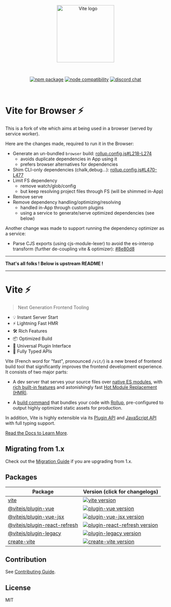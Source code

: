 <p align="center">
  <a href="https://vitejs.dev" target="_blank" rel="noopener noreferrer">
    <img width="180" src="https://vitejs.dev/logo.svg" alt="Vite logo">
  </a>
</p>
<br/>
<p align="center">
  <a href="https://npmjs.com/package/vite"><img src="https://img.shields.io/npm/v/vite.svg" alt="npm package"></a>
  <a href="https://nodejs.org/en/about/releases/"><img src="https://img.shields.io/node/v/vite.svg" alt="node compatibility"></a>
  <a href="https://chat.vitejs.dev"><img src="https://img.shields.io/badge/chat-discord-blue?style=flat&logo=discord" alt="discord chat"></a>
</p>
<br/>

# Vite for Browser ⚡

This is a fork of vite which aims at being used in a browser (served by service worker).

Here are the changes made, required to run it in the Browser:
- Generate an un-bundled `browser` build: [rollup.config.js#L218-L274](https://github.com/divriots/vite/blob/browser-vite/packages/vite/rollup.config.js#L218-L274)
  - avoids duplicate dependencies in App using it
  - prefers browser alternatives for dependencies
- Shim CLI-only dependencies (chalk,debug...): [rollup.config.js#L470-L477](https://github.com/divriots/vite/blob/browser-vite/packages/vite/rollup.config.js#L470-L477)
- Limit FS dependency
  - remove watch/glob/config
  - but keep resolving project files through FS (will be shimmed in-App)
- Remove serve
- Remove dependency handling/optimizing/resolving
  - handled in-App through custom plugins
  - using a service to generate/serve optimized dependencies (see below)

Another change was made to support running the dependency optimizer as a service:
- Parse CJS exports (using cjs-module-lexer) to avoid the es-interop transform (further de-coupling vite & optimizer): [#8e80d8](https://github.com/divriots/vite/commit/8e80d88372b4ea287b502ceec7edf52a4c3026b3)

---

**That's all folks ! Below is upstream README !**

---

# Vite ⚡

> Next Generation Frontend Tooling

- 💡 Instant Server Start
- ⚡️ Lightning Fast HMR
- 🛠️ Rich Features
- 📦 Optimized Build
- 🔩 Universal Plugin Interface
- 🔑 Fully Typed APIs

Vite (French word for "fast", pronounced `/vit/`) is a new breed of frontend build tool that significantly improves the frontend development experience. It consists of two major parts:

- A dev server that serves your source files over [native ES modules](https://developer.mozilla.org/en-US/docs/Web/JavaScript/Guide/Modules), with [rich built-in features](https://vitejs.dev/guide/features.html) and astonishingly fast [Hot Module Replacement (HMR)](https://vitejs.dev/guide/features.html#hot-module-replacement).

- A [build command](https://vitejs.dev/guide/build.html) that bundles your code with [Rollup](https://rollupjs.org), pre-configured to output highly optimized static assets for production.

In addition, Vite is highly extensible via its [Plugin API](https://vitejs.dev/guide/api-plugin.html) and [JavaScript API](https://vitejs.dev/guide/api-javascript.html) with full typing support.

[Read the Docs to Learn More](https://vitejs.dev).

## Migrating from 1.x

Check out the [Migration Guide](https://vitejs.dev/guide/migration.html) if you are upgrading from 1.x.

## Packages

| Package                                                       | Version (click for changelogs)                                                                                                                         |
| ------------------------------------------------------------- | :----------------------------------------------------------------------------------------------------------------------------------------------------- |
| [vite](packages/vite)                                         | [![vite version](https://img.shields.io/npm/v/vite.svg?label=%20)](packages/vite/CHANGELOG.md)                                                         |
| [@vitejs/plugin-vue](packages/plugin-vue)                     | [![plugin-vue version](https://img.shields.io/npm/v/@vitejs/plugin-vue.svg?label=%20)](packages/plugin-vue/CHANGELOG.md)                               |
| [@vitejs/plugin-vue-jsx](packages/plugin-vue-jsx)             | [![plugin-vue-jsx version](https://img.shields.io/npm/v/@vitejs/plugin-vue-jsx.svg?label=%20)](packages/plugin-vue-jsx/CHANGELOG.md)                   |
| [@vitejs/plugin-react-refresh](packages/plugin-react-refresh) | [![plugin-react-refresh version](https://img.shields.io/npm/v/@vitejs/plugin-react-refresh.svg?label=%20)](packages/plugin-react-refresh/CHANGELOG.md) |
| [@vitejs/plugin-legacy](packages/plugin-legacy)               | [![plugin-legacy version](https://img.shields.io/npm/v/@vitejs/plugin-legacy.svg?label=%20)](packages/plugin-legacy/CHANGELOG.md)                      |
| [create-vite](packages/create-vite)                           | [![create-vite version](https://img.shields.io/npm/v/create-vite.svg?label=%20)](packages/create-vite/CHANGELOG.md)                                    |

## Contribution

See [Contributing Guide](https://github.com/vitejs/vite/blob/main/CONTRIBUTING.md).

## License

MIT
